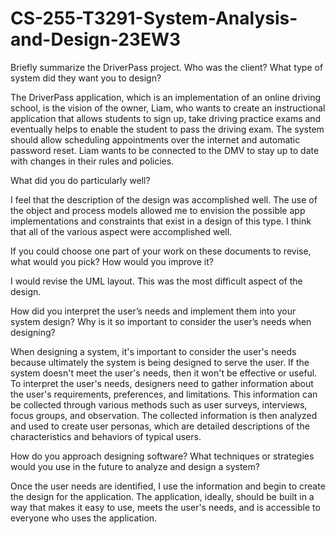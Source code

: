 # CS-255-T3291-System-Analysis-and-Design-23EW3

Briefly summarize the DriverPass project.
Who was the client? What type of system did they want you to design?

The DriverPass application, which is an implementation of an online driving school, is the vision of the owner, Liam, who wants to create an instructional application that allows students to sign up, take driving practice exams and eventually helps to enable the student to pass the driving exam.
The system should allow scheduling appointments over the internet and automatic password reset. Liam wants to be connected to the DMV to stay up to date with changes in their rules and policies.

What did you do particularly well?

I feel that the description of the design was accomplished well. The use of the object and process models allowed me to envision the possible app implementations and constraints that exist in a design of this type. I think that all of the various aspect were accomplished well.

If you could choose one part of your work on these documents to revise, what would you pick? How would you improve it? 

I would revise the UML layout. This was the most difficult aspect of the design.

How did you interpret the user’s needs and implement them into your system design? Why is it so important to consider the user’s needs when designing?

When designing a system, it's important to consider the user's needs because ultimately the system is being designed to serve the user. If the system doesn't meet the user's needs, then it won't be effective or useful. To interpret the user's needs, designers need to gather information about the user's requirements, preferences, and limitations. This information can be collected through various methods such as user surveys, interviews, focus groups, and observation. The collected information is then analyzed and used to create user personas, which are detailed descriptions of the characteristics and behaviors of typical users.

How do you approach designing software? What techniques or strategies would you use in the future to analyze and design a system?

Once the user needs are identified, I use the information and begin to create the design for the application. The application, ideally, should be built in a way that makes it easy to use, meets the user's needs, and is accessible to everyone who uses the application.




